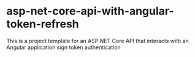# asp-net-core-api-with-angular-token-refresh
This is a project template for an ASP.NET Core API that interacts with an Angular application sign token authentication

